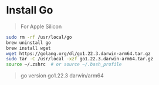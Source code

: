 # Install Go

> For Apple Silicon

```sh
sudo rm -rf /usr/local/go
brew uninstall go
brew install wget
wget https://golang.org/dl/go1.22.3.darwin-arm64.tar.gz
sudo tar -C /usr/local -xzf go1.22.3.darwin-arm64.tar.gz
source ~/.zshrc  # or source ~/.bash_profile
```

> go version go1.22.3 darwin/arm64
